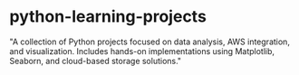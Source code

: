 # python-learning-projects
"A collection of Python projects focused on data analysis, AWS integration, and visualization. Includes hands-on implementations using Matplotlib, Seaborn, and cloud-based storage solutions."
